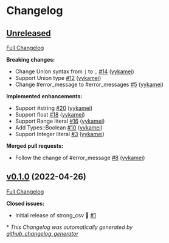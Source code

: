 # Changelog

## [Unreleased](https://github.com/yykamei/strong_csv/tree/HEAD)

[Full Changelog](https://github.com/yykamei/strong_csv/compare/v0.1.0...HEAD)

**Breaking changes:**

- Change Union syntax from `|` to `,` [\#14](https://github.com/yykamei/strong_csv/pull/14) ([yykamei](https://github.com/yykamei))
- Support Union type [\#12](https://github.com/yykamei/strong_csv/pull/12) ([yykamei](https://github.com/yykamei))
- Change \#error\_message to \#error\_messages [\#5](https://github.com/yykamei/strong_csv/pull/5) ([yykamei](https://github.com/yykamei))

**Implemented enhancements:**

- Support \#string [\#20](https://github.com/yykamei/strong_csv/pull/20) ([yykamei](https://github.com/yykamei))
- Support float [\#18](https://github.com/yykamei/strong_csv/pull/18) ([yykamei](https://github.com/yykamei))
- Support Range literal [\#16](https://github.com/yykamei/strong_csv/pull/16) ([yykamei](https://github.com/yykamei))
- Add Types::Boolean [\#10](https://github.com/yykamei/strong_csv/pull/10) ([yykamei](https://github.com/yykamei))
- Support Integer literal [\#3](https://github.com/yykamei/strong_csv/pull/3) ([yykamei](https://github.com/yykamei))

**Merged pull requests:**

- Follow the change of \#error\_message [\#8](https://github.com/yykamei/strong_csv/pull/8) ([yykamei](https://github.com/yykamei))

## [v0.1.0](https://github.com/yykamei/strong_csv/tree/v0.1.0) (2022-04-26)

[Full Changelog](https://github.com/yykamei/strong_csv/compare/cd7d208cbc748378fa240bcbe9109d38e9c534bb...v0.1.0)

**Closed issues:**

- Initial release of strong\_csv 🎉 [\#1](https://github.com/yykamei/strong_csv/issues/1)



\* *This Changelog was automatically generated by [github_changelog_generator](https://github.com/github-changelog-generator/github-changelog-generator)*
